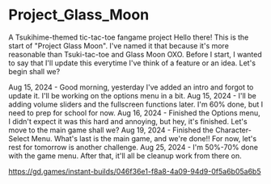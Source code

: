 # Project_Glass_Moon
A Tsukihime-themed tic-tac-toe fangame project
Hello there! This is the start of "Project Glass Moon".
I've named it that because it's more reasonable than Tsuki-tac-toe and Glass Moon OXO.
Before I start, I wanted to say that I'll update this everytime I've think of a feature or an idea. Let's begin shall we?

Aug 15, 2024 - Good morning, yesterday I've added an intro and forgot to update it. I'll be working on the options menu in a bit.
Aug 15, 2024 - I'll be adding volume sliders and the fullscreen functions later. I'm 60% done, but I need to prep for school for now.
Aug 16, 2024 - Finished the Options menu, I didn't expect it was this hard and annoying, but hey, it's finished. Let's move to the main game shall we?
Aug 19, 2024 - Finished the Character-Select Menu. What's last is the main game, and we're done!! For now, let's rest for tomorrow is another challenge.
Aug 25, 2024 - I'm 50%-70% done with the game menu. After that, it'll all be cleanup work from there on.


https://gd.games/instant-builds/046f36e1-f8a8-4a09-94d9-0f5a6b05a6b5
